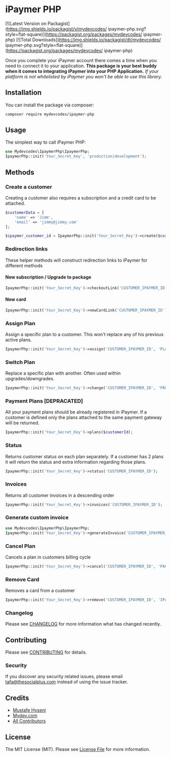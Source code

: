 # iPaymer PHP

[![Latest Version on Packagist](https://img.shields.io/packagist/v/mydevcodes/ ipaymer-php.svg?style=flat-square)](https://packagist.org/packages/mydevcodes/ ipaymer-php)
[![Total Downloads](https://img.shields.io/packagist/dt/mydevcodes/ ipaymer-php.svg?style=flat-square)](https://packagist.org/packages/mydevcodes/ ipaymer-php)

Once you complete your iPaymer account there comes a time when you need to connect it to your application. **This package is your best buddy when it comes to integrating iPaymer into your PHP Application.** 
*If your platform is not whitelisted by iPaymer you won't be able to use this library.*

## Installation

You can install the package via composer:

```bash
composer require mydevcodes/ipaymer-php
```

## Usage

The simplest way to call iPaymer PHP:
```php
use Mydevcodes\IpaymerPhp\IpaymerPhp;
IpaymerPhp::init('Your_Secret_Key', 'production|development');
```

## Methods

### Create a customer
Creating a customer also requires a subscription and a credit card to be attached.
```php
$customerData = [
    'name' => 'Jimm',
    'email' => 'jimmy@jimmy.com'
];

$ipaymer_customer_id = IpaymerPhp::init('Your_Secret_Key')->create($customerData);
```

### Redirection links
These helper methods will construct redirection links to iPaymer for different methods

#### New subscription / Upgrade to package
```php
IpaymerPhp::init('Your_Secret_Key')->checkoutLink('CUSTOMER_IPAYMER_ID', 'PLAN_CODE', 'RETURN_URL');
```

#### New card
```php
IpaymerPhp::init('Your_Secret_Key')->newCardLink('CUSTOMER_IPAYMER_ID');
```

### Assign Plan
Assign a specific plan to a customer. This won't replace any of his previous active plans.
```php
IpaymerPhp::init('Your_Secret_Key')->assign('CUSTOMER_IPAYMER_ID', 'PLAN_ID', 'QUANTITY');
```

### Switch Plan
Replace a specific plan with another. Often used within upgrades/downgrades.
```php
IpaymerPhp::init('Your_Secret_Key')->change('CUSTOMER_IPAYMER_ID', 'FROM_PLAN_ID', 'TO_PLAN_ID');
```

### Payment Plans [DEPRACATED]
All your payment plans should be already registered in iPaymer. If a customer is defined only the plans attached to the same payment gateway will be returned.

```php
IpaymerPhp::init('Your_Secret_Key')->plans($customerId);
```

### Status
Returns customer status on each plan separately. If a customer has 2 plans it will return the status and extra information regarding those plans.
```php
IpaymerPhp::init('Your_Secret_Key')->status('CUSTOMER_IPAYMER_ID');
```

### Invoices
Returns all customer invoices in a descending order
```php
IpaymerPhp::init('Your_Secret_Key')->invoices('CUSTOMER_IPAYMER_ID');
```

### Generate custom invoice
```php
use Mydevcodes\IpaymerPhp\IpaymerPhp;
IpaymerPhp::init('Your_Secret_Key')->generateInvoice('CUSTOMER_IPAYMER_ID', 'PLAN_CODE', 'PRICE', 'QUANTITY');
```

### Cancel Plan
Cancels a plan in customers billing cycle
```php
IpaymerPhp::init('Your_Secret_Key')->cancel('CUSTOMER_IPAYMER_ID', 'PACKAGE_CODE');
```

### Remove Card
Removes a card from a customer
```php
IpaymerPhp::init('Your_Secret_Key')->remove('CUSTOMER_IPAYMER_ID', 'IPAYMER_CARD_ID');
```

### Changelog

Please see [CHANGELOG](CHANGELOG.md) for more information what has changed recently.

## Contributing

Please see [CONTRIBUTING](CONTRIBUTING.md) for details.

### Security

If you discover any security related issues, please email tafa@thesocialplus.com instead of using the issue tracker.

## Credits

-   [Mustafe Hyseni](https://github.com/tafhyseni)
-   [Mydev.com](https://github.com/mydevcodes)
-   [All Contributors](../../contributors)

## License

The MIT License (MIT). Please see [License File](LICENSE.md) for more information.